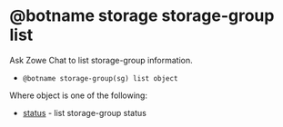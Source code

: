 # @botname storage storage-group list

Ask Zowe Chat to list storage-group information.

-   `@botname storage-group(sg) list object`

Where object is one of the following:

-   [status](chatops_cli_storage_sg_list_status.md) - list storage-group status

